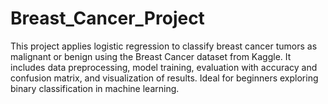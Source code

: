 # Breast_Cancer_Project
This project applies logistic regression to classify breast cancer tumors as malignant or benign using the Breast Cancer dataset from Kaggle. It includes data preprocessing, model training, evaluation with accuracy and confusion matrix, and visualization of results. Ideal for beginners exploring binary classification in machine learning.
